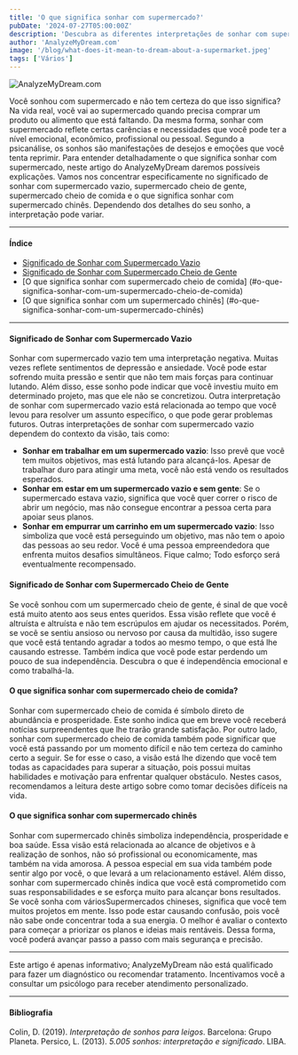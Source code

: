 ```yaml
---
title: 'O que significa sonhar com supermercado?'
pubDate: '2024-07-27T05:00:00Z'
description: 'Descubra as diferentes interpretações de sonhar com supermercado, desde deficiências emocionais até a busca pela independência.'
author: 'AnalyzeMyDream.com'
image: '/blog/what-does-it-mean-to-dream-about-a-supermarket.jpeg'
tags: ['Vários']
---
```


![AnalyzeMyDream.com](/blog/what-does-it-mean-to-dream-about-a-supermarket.jpeg)

Você sonhou com supermercado e não tem certeza do que isso significa? Na vida real, você vai ao supermercado quando precisa comprar um produto ou alimento que está faltando. Da mesma forma, sonhar com supermercado reflete certas carências e necessidades que você pode ter a nível emocional, econômico, profissional ou pessoal. Segundo a psicanálise, os sonhos são manifestações de desejos e emoções que você tenta reprimir. Para entender detalhadamente o que significa sonhar com supermercado, neste artigo do AnalyzeMyDream daremos possíveis explicações. Vamos nos concentrar especificamente no significado de sonhar com supermercado vazio, supermercado cheio de gente, supermercado cheio de comida e o que significa sonhar com supermercado chinês. Dependendo dos detalhes do seu sonho, a interpretação pode variar.

---

#### Índice

- [Significado de Sonhar com Supermercado Vazio](#significado-de-sonhar-com-supermercado-vazio)
- [Significado de Sonhar com Supermercado Cheio de Gente](#significado-de-sonhar-com-supermercado-cheio-de-gente)
- [O que significa sonhar com supermercado cheio de comida] (#o-que-significa-sonhar-com-um-supermercado-cheio-de-comida)
- [O que significa sonhar com um supermercado chinês] (#o-que-significa-sonhar-com-um-supermercado-chinês)

---

#### Significado de Sonhar com Supermercado Vazio

Sonhar com supermercado vazio tem uma interpretação negativa. Muitas vezes reflete sentimentos de depressão e ansiedade. Você pode estar sofrendo muita pressão e sentir que não tem mais forças para continuar lutando. Além disso, esse sonho pode indicar que você investiu muito em determinado projeto, mas que ele não se concretizou. Outra interpretação de sonhar com supermercado vazio está relacionada ao tempo que você levou para resolver um assunto específico, o que pode gerar problemas futuros. Outras interpretações de sonhar com supermercado vazio dependem do contexto da visão, tais como:

- **Sonhar em trabalhar em um supermercado vazio**: Isso prevê que você tem muitos objetivos, mas está lutando para alcançá-los. Apesar de trabalhar duro para atingir uma meta, você não está vendo os resultados esperados.
- **Sonhar em estar em um supermercado vazio e sem gente**: Se o supermercado estava vazio, significa que você quer correr o risco de abrir um negócio, mas não consegue encontrar a pessoa certa para apoiar seus planos.
- **Sonhar em empurrar um carrinho em um supermercado vazio**: Isso simboliza que você está perseguindo um objetivo, mas não tem o apoio das pessoas ao seu redor. Você é uma pessoa empreendedora que enfrenta muitos desafios simultâneos. Fique calmo; Todo esforço será eventualmente recompensado.

#### Significado de Sonhar com Supermercado Cheio de Gente

Se você sonhou com um supermercado cheio de gente, é sinal de que você está muito atento aos seus entes queridos. Essa visão reflete que você é altruísta e altruísta e não tem escrúpulos em ajudar os necessitados. Porém, se você se sentiu ansioso ou nervoso por causa da multidão, isso sugere que você está tentando agradar a todos ao mesmo tempo, o que está lhe causando estresse. Também indica que você pode estar perdendo um pouco de sua independência. Descubra o que é independência emocional e como trabalhá-la.

#### O que significa sonhar com supermercado cheio de comida?

Sonhar com supermercado cheio de comida é símbolo direto de abundância e prosperidade. Este sonho indica que em breve você receberá notícias surpreendentes que lhe trarão grande satisfação. Por outro lado, sonhar com supermercado cheio de comida também pode significar que você está passando por um momento difícil e não tem certeza do caminho certo a seguir. Se for esse o caso, a visão está lhe dizendo que você tem todas as capacidades para superar a situação, pois possui muitas habilidades e motivação para enfrentar qualquer obstáculo. Nestes casos, recomendamos a leitura deste artigo sobre como tomar decisões difíceis na vida.

#### O que significa sonhar com supermercado chinês

Sonhar com supermercado chinês simboliza independência, prosperidade e boa saúde. Essa visão está relacionada ao alcance de objetivos e à realização de sonhos, não só profissional ou economicamente, mas também na vida amorosa. A pessoa especial em sua vida também pode sentir algo por você, o que levará a um relacionamento estável. Além disso, sonhar com supermercado chinês indica que você está comprometido com suas responsabilidades e se esforça muito para alcançar bons resultados. Se você sonha com váriosSupermercados chineses, significa que você tem muitos projetos em mente. Isso pode estar causando confusão, pois você não sabe onde concentrar toda a sua energia. O melhor é avaliar o contexto para começar a priorizar os planos e ideias mais rentáveis. Dessa forma, você poderá avançar passo a passo com mais segurança e precisão.

---

Este artigo é apenas informativo; AnalyzeMyDream não está qualificado para fazer um diagnóstico ou recomendar tratamento. Incentivamos você a consultar um psicólogo para receber atendimento personalizado.

---

#### Bibliografia

Colin, D. (2019). *Interpretação de sonhos para leigos*. Barcelona: Grupo Planeta.
Persico, L. (2013). *5.005 sonhos: interpretação e significado*. LIBA.